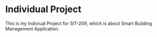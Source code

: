 # Individual Project 
This is my Indiviual Project for SIT-209, which is about Smart Building Management Application.
